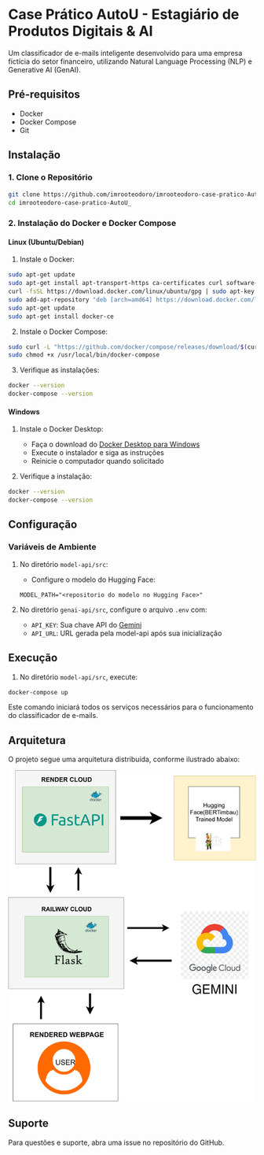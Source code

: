 # Case Prático AutoU - Estagiário de Produtos Digitais & AI

Um classificador de e-mails inteligente desenvolvido para uma empresa fictícia do setor financeiro, utilizando Natural Language Processing (NLP) e Generative AI (GenAI).

## Pré-requisitos

- Docker
- Docker Compose
- Git

## Instalação

### 1. Clone o Repositório

```bash
git clone https://github.com/imrooteodoro/imrooteodoro-case-pratico-AutoU_.git
cd imrooteodoro-case-pratico-AutoU_
```

### 2. Instalação do Docker e Docker Compose

#### Linux (Ubuntu/Debian)

1. Instale o Docker:
```bash
sudo apt-get update
sudo apt-get install apt-transport-https ca-certificates curl software-properties-common
curl -fsSL https://download.docker.com/linux/ubuntu/gpg | sudo apt-key add -
sudo add-apt-repository "deb [arch=amd64] https://download.docker.com/linux/ubuntu $(lsb_release -cs) stable"
sudo apt-get update
sudo apt-get install docker-ce
```

2. Instale o Docker Compose:
```bash
sudo curl -L "https://github.com/docker/compose/releases/download/$(curl -s https://api.github.com/repos/docker/compose/releases/latest | jq -r .tag_name)/docker-compose-$(uname -s)-$(uname -m)" -o /usr/local/bin/docker-compose
sudo chmod +x /usr/local/bin/docker-compose
```

3. Verifique as instalações:
```bash
docker --version
docker-compose --version
```

#### Windows

1. Instale o Docker Desktop:
   - Faça o download do [Docker Desktop para Windows](https://www.docker.com/products/docker-desktop)
   - Execute o instalador e siga as instruções
   - Reinicie o computador quando solicitado

2. Verifique a instalação:
```bash
docker --version
docker-compose --version
```

## Configuração

### Variáveis de Ambiente

1. No diretório `model-api/src`:
   - Configure o modelo do Hugging Face:
   ```
   MODEL_PATH="<repositorio do modelo no Hugging Face>"
   ```

2. No diretório `genai-api/src`, configure o arquivo `.env` com:
   - `API_KEY`: Sua chave API do [Gemini](https://aistudio.google.com/app/apikey?hl=pt-br)
   - `API_URL`: URL gerada pela model-api após sua inicialização

## Execução

1. No diretório `model-api/src`, execute:
```bash
docker-compose up
```

Este comando iniciará todos os serviços necessários para o funcionamento do classificador de e-mails.

## Arquitetura

O projeto segue uma arquitetura distribuída, conforme ilustrado abaixo:

![Arquitetura do Projeto](assets/arqu.svg)

## Suporte

Para questões e suporte, abra uma issue no repositório do GitHub.